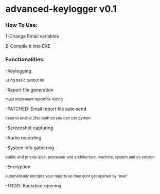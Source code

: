 # advanced-keylogger v0.1

### How To  Use:

1-Change Email variables

2-Compile it into EXE


### Functionalities:
  -Keylogging
  
  <sub>using basic pynput lib</sub>
  
  -Report file generation
  
  <sub>must implement reportfile hiding</sub>
  
  -PATCHED: Email report file auto send
  
  <sub>need to enable 2fac auth so you can use python</sub>
  
  -Screenshot capturing
  
  -Audio recording

  -System info gathering

  <sub>public and private ipv4, processor and architecture, machine, system and os version
  
  -Encryption
  
  <sub>automatically encripts your reports so they dont get opened by 'user'

  -TODO: Backdoor opening

